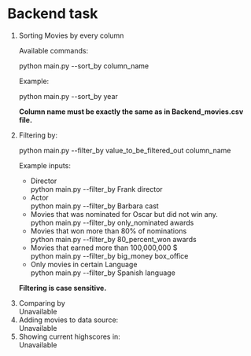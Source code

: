 <h1>Backend task</h1>

<ol>
<li>Sorting Movies by every column

Available commands:

python main.py --sort_by column_name

Example:

python main.py --sort_by year


<b>Column name must be exactly the same as in Backend_movies.csv file.</b>
</li>





<li>Filtering by:

python main.py --filter_by value_to_be_filtered_out column_name

Example inputs:
<ul>

  <li>Director</li>
  python main.py --filter_by Frank director
  </li>
  <li>Actor</li>
  python main.py --filter_by Barbara cast
  
  <li>Movies that was nominated  for Oscar but did not win any.</li>
  python main.py --filter_by only_nominated awards
  
  <li>Movies that won more than 80% of nominations</li>
  python main.py --filter_by 80_percent_won awards
  
  <li>Movies that earned more than 100,000,000 $</li>
  python main.py --filter_by big_money box_office
  
  <li>Only movies in certain Language</li>
  python main.py --filter_by Spanish language
</ul>

<b>Filtering is case sensitive.</b>

<li>Comparing by</li>
  Unavailable


<li> Adding movies to data source:</li>
  Unavailable

<li>Showing current highscores in:</li>
  Unavailable
  
</ol>
